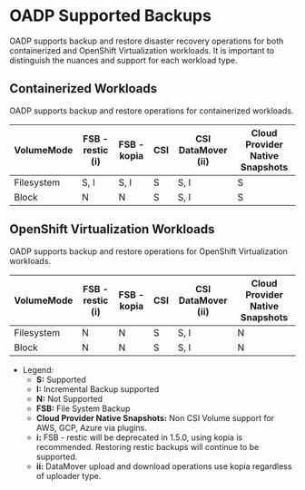# OADP Supported Backups

OADP supports backup and restore disaster recovery operations for both containerized and OpenShift Virtualization workloads. It is important to distinguish the nuances and support for each workload type.

## Containerized Workloads

OADP supports backup and restore operations for containerized workloads. 

| VolumeMode | FSB - restic (i) | FSB - kopia | CSI | CSI DataMover (ii) | Cloud Provider Native Snapshots |
|------------|--------------|-------------|-----|------------------| ----------------|
| Filesystem | S, I         | S, I        | S   | S, I             | S               |
| Block      | N            | N           | S   | S, I             | S               |


## OpenShift Virtualization Workloads

OADP supports backup and restore operations for OpenShift Virtualization workloads.

| VolumeMode | FSB - restic (i) | FSB - kopia | CSI | CSI DataMover (ii) | Cloud Provider Native Snapshots |
|------------|--------------|-------------|-----|------------------| ----------------|
| Filesystem | N            | N           | S   | S, I             | N               |
| Block      | N            | N           | S   | S, I             | N               |

* Legend:
  * **S:** Supported
  * **I:** Incremental Backup supported
  * **N:** Not Supported
  * **FSB:** File System Backup
  * **Cloud Provider Native Snapshots:** Non CSI Volume support for AWS, GCP, Azure via plugins.
  * **i:** FSB - restic will be deprecated in 1.5.0, using kopia is recommended. Restoring restic backups will continue to be supported.
  * **ii:** DataMover upload and download operations use kopia regardless of uploader type.